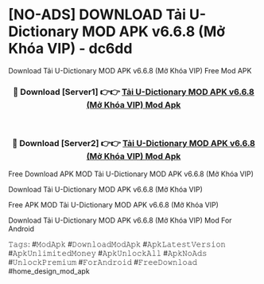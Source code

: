 # [NO-ADS] DOWNLOAD Tải U-Dictionary MOD APK v6.6.8 (Mở Khóa VIP) - dc6dd
Download Tải U-Dictionary MOD APK v6.6.8 (Mở Khóa VIP) Free Mod APK

<div align="center">
<h3>🔴 Download [Server1] 👉👉 <a href="https://apk-comot.site?title=Tải_U-Dictionary_MOD_APK_v6.6.8_(Mở_Khóa_VIP)">Tải U-Dictionary MOD APK v6.6.8 (Mở Khóa VIP) Mod Apk</a></h3><br>

<h3>🔴 Download [Server2] 👉👉 <a href="https://apk-comot.site?title=Tải_U-Dictionary_MOD_APK_v6.6.8_(Mở_Khóa_VIP)">Tải U-Dictionary MOD APK v6.6.8 (Mở Khóa VIP) Mod Apk</a></h3>
</div>


Free Download APK MOD Tải U-Dictionary MOD APK v6.6.8 (Mở Khóa VIP)

Download Tải U-Dictionary MOD APK v6.6.8 (Mở Khóa VIP) 

Free APK MOD Tải U-Dictionary MOD APK v6.6.8 (Mở Khóa VIP) 

Download Tải U-Dictionary MOD APK v6.6.8 (Mở Khóa VIP) Mod For Android

𝚃𝚊𝚐𝚜: #𝙼𝚘𝚍𝙰𝚙𝚔 #𝙳𝚘𝚠𝚗𝚕𝚘𝚊𝚍𝙼𝚘𝚍𝙰𝚙𝚔 #𝙰𝚙𝚔𝙻𝚊𝚝𝚎𝚜𝚝𝚅𝚎𝚛𝚜𝚒𝚘𝚗 #𝙰𝚙𝚔𝚄𝚗𝚕𝚒𝚖𝚒𝚝𝚎𝚍𝙼𝚘𝚗𝚎𝚢 #𝙰𝚙𝚔𝚄𝚗𝚕𝚘𝚌𝚔𝙰𝚕𝚕 #𝙰𝚙𝚔𝙽𝚘𝙰𝚍𝚜 #𝚄𝚗𝚕𝚘𝚌𝚔𝙿𝚛𝚎𝚖𝚒𝚞𝚖 #𝙵𝚘𝚛𝙰𝚗𝚍𝚛𝚘𝚒𝚍 #𝙵𝚛𝚎𝚎𝙳𝚘𝚠𝚗𝚕𝚘𝚊𝚍 #home_design_mod_apk